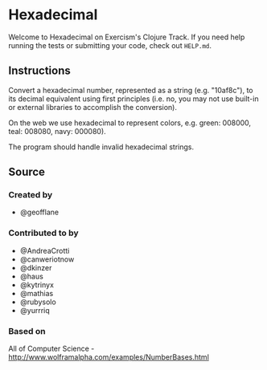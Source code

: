 # Hexadecimal

Welcome to Hexadecimal on Exercism's Clojure Track.
If you need help running the tests or submitting your code, check out `HELP.md`.

## Instructions

Convert a hexadecimal number, represented as a string (e.g. "10af8c"), to its decimal equivalent using first principles (i.e. no, you may not use built-in or external libraries to accomplish the conversion).

On the web we use hexadecimal to represent colors, e.g. green: 008000,
teal: 008080, navy: 000080).

The program should handle invalid hexadecimal strings.

## Source

### Created by

- @geofflane

### Contributed to by

- @AndreaCrotti
- @canweriotnow
- @dkinzer
- @haus
- @kytrinyx
- @mathias
- @rubysolo
- @yurrriq

### Based on

All of Computer Science - http://www.wolframalpha.com/examples/NumberBases.html